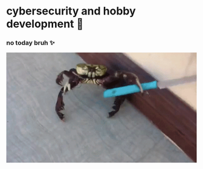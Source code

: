 # cybersecurity and hobby development :closed_lock_with_key:

### no today bruh :sparkles:

<div>
    <img src="T3LB.gif" style="display: block; margin: auto">
</div>
  



